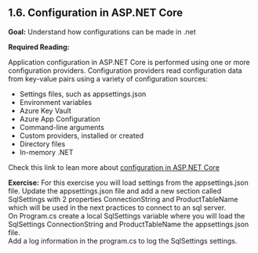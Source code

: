 ## 1.6. Configuration in ASP.NET Core

**Goal:** 
Understand how configurations can be made in .net

**Required Reading:**

Application configuration in ASP.NET Core is performed using one or more configuration providers. Configuration providers read configuration data from key-value pairs using a variety of configuration sources:
- Settings files, such as appsettings.json
- Environment variables
- Azure Key Vault
- Azure App Configuration
- Command-line arguments
- Custom providers, installed or created
- Directory files
- In-memory .NET 

Check this link to lean more about [configuration in ASP.NET Core](https://learn.microsoft.com/en-us/aspnet/core/fundamentals/configuration/?view=aspnetcore-7.0)

**Exercise:**
For this exercise you will load settings from the appsettings.json file.
Update the appsettings.json file and add a new section called SqlSettings with 2 properties ConnectionString and ProductTableName which will be used in the next practices to connect to an sql server.  
On Program.cs create a local SqlSettings variable where you will load the SqlSettings ConnectionString and ProductTableName the appsettings.json file.      
Add a log information in the program.cs to log the SqlSettings settings.  
